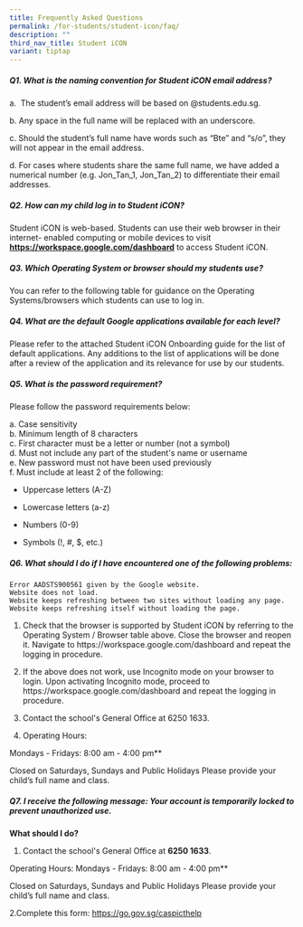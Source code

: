 ```yaml
---
title: Frequently Asked Questions
permalink: /for-students/student-icon/faq/
description: ""
third_nav_title: Student iCON
variant: tiptap
---
```

<h5>Q1. What is the naming convention for Student iCON email address?</h5>
<p>a.&nbsp; The student’s email address will be based on @students.edu.sg.</p>
<p>b. Any space in the full name will be replaced with an underscore.</p>
<p>c. Should the student’s full name have words such as “Bte” and “s/o”,
they will not appear in the email address.</p>
<p>d. For cases where students share the same full name, we have added a
numerical number (e.g. Jon_Tan_1, Jon_Tan_2) to differentiate their email
addresses.</p>
<h5>Q2. How can my child log in to Student iCON?</h5>
<p>Student iCON is web-based. Students can use their web browser in their
internet- enabled computing or mobile devices to visit <strong><a href="https://workspace.google.com/dashboard" rel="noopener noreferrer nofollow" target="_blank">https://workspace.google.com/dashboard</a></strong> to
access Student iCON.</p>
<h5>Q3. Which Operating System or browser should my students use?</h5>
<p>You can refer to the following table for guidance on the Operating Systems/browsers
which students can use to log in.</p>
<h5>Q4. What are the default Google applications available for each level?</h5>
<p>Please refer to the attached Student iCON Onboarding guide for the list
of default applications. Any additions to the list of applications will
be done after a review of the application and its relevance for use by
our students.</p>
<h5>Q5. What is the password requirement?</h5>
<p>Please follow the password requirements below:</p>
<p>a. Case s​ensitivity
<br>b. Minimum​ length of&nbsp;8&nbsp;characters
<br>c. First character mu​st be a letter or number (not a symbol)
<br>d. Must not inclu​de any part of the student's name or username
<br>e. New password must not have been used previously​
<br>f. Must include at lea​st&nbsp;2&nbsp;of the following:</p>
<ul data-tight="true" class="tight">
<li>
<p>Uppercase​ letters (A-Z)</p>
</li>
<li>
<p>Lowerca​se letters (a-z)</p>
</li>
<li>
<p>Number​s (0-9)</p>
</li>
<li>
<p>Symb​​ols (!, #, $, etc.)</p>
</li>
</ul>
<p></p>
<h5>Q6. What should I do if I have encountered one of the following problems:</h5><pre><code>Error AADSTS900561 given by the Google website.
Website does not load.
Website keeps refreshing between two sites without loading any page.
Website keeps refreshing itself without loading the page.</code></pre>
<p></p>
<ol data-tight="true" class="tight">
<li>
<p>Check that the browser is supported by Student iCON by referring to the
Operating System / Browser table above. Close the browser and reopen it.
Navigate to https://workspace.google.com/dashboard and repeat the logging
in procedure.</p>
</li>
<li>
<p>If the above does not work, use Incognito mode on your browser to login.
Upon activating Incognito mode, proceed to https://workspace.google.com/dashboard
and repeat the logging in procedure.</p>
</li>
<li>
<p>Contact the school's General Office at 6250 1633.</p>
</li>
<li>
<p>Operating Hours:</p>
</li>
</ol>
<p>Mondays - Fridays: 8:00 am - 4:00 pm**</p>
<p>Closed on Saturdays, Sundays and Public Holidays Please provide your child’s
full name and class.</p>
<h5>Q7. I receive the following message: Your account is temporarily locked to prevent unauthorized use.</h5>
<p><strong>What should I do?</strong>
</p>
<ol data-tight="true" class="tight">
<li>
<p>Contact the school's General Office at <strong>6250 1633</strong>.</p>
</li>
</ol>
<p>Operating Hours: Mondays - Fridays: 8:00 am - 4:00 pm**</p>
<p>Closed on Saturdays, Sundays and Public Holidays Please provide your child’s
full name and class.</p>
<p>2.Complete this form: <a href="https://form.gov.sg/65b1b9706f26938cf7b36232" rel="noopener nofollow" target="_blank">https://go.gov.sg/caspicthelp</a>
</p>